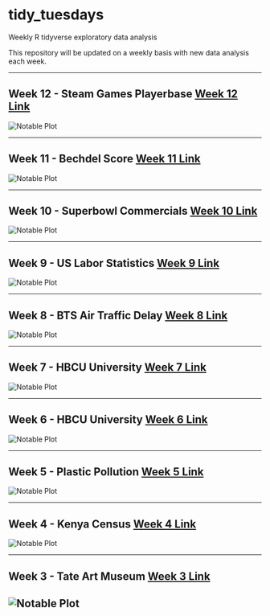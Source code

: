 # tidy_tuesdays
Weekly R tidyverse exploratory data analysis

This repository will be updated on a weekly basis with new data analysis each week. 

----------------------------------------------------------------------------------
## Week 12 - Steam Games Playerbase [Week 12 Link](https://github.com/Tgordon523/tidy_tuesdays/tree/main/03-16-2021)
![Notable Plot](https://github.com/Tgordon523/tidy_tuesdays/blob/main/03-16-2021/plots/steam_popular_game_avg.png)

----------------------------------------------------------------------------------
## Week 11 - Bechdel Score [Week 11 Link](https://github.com/Tgordon523/tidy_tuesdays/tree/main/03-09-2021)
![Notable Plot](https://github.com/Tgordon523/tidy_tuesdays/blob/main/03-09-2021/plots/runtime_dist.png)

----------------------------------------------------------------------------------
## Week 10 - Superbowl Commercials [Week 10 Link](https://github.com/Tgordon523/tidy_tuesdays/tree/main/03-02-2021)
![Notable Plot](https://github.com/Tgordon523/tidy_tuesdays/blob/main/03-02-2021/plots/superbowl_sex_usage.png)

----------------------------------------------------------------------------------
## Week 9 - US Labor Statistics [Week 9 Link](https://github.com/Tgordon523/tidy_tuesdays/tree/main/02-23-2021)
![Notable Plot](https://github.com/Tgordon523/tidy_tuesdays/blob/main/02-23-2021/plots/race_weekly_earnings.png)

----------------------------------------------------------------------------------
## Week 8 - BTS Air Traffic Delay [Week 8 Link](https://github.com/Tgordon523/tidy_tuesdays/tree/main/02-16-2021)
![Notable Plot](https://github.com/Tgordon523/tidy_tuesdays/blob/main/02-16-2021/plots/Airline_delays.png)

----------------------------------------------------------------------------------
## Week 7 - HBCU University [Week 7 Link](https://github.com/Tgordon523/tidy_tuesdays/tree/main/02-09-2021)
![Notable Plot](https://github.com/Tgordon523/tidy_tuesdays/blob/main/02-09-2021/plots/Income_changes_family.png)

----------------------------------------------------------------------------------
## Week 6 - HBCU University [Week 6 Link](https://github.com/Tgordon523/tidy_tuesdays/tree/main/02-02-2021)
![Notable Plot](https://github.com/Tgordon523/tidy_tuesdays/blob/main/02-02-2021/plots/student_unversity_program_enrollments.png)

----------------------------------------------------------------------------------
## Week 5 - Plastic Pollution [Week 5 Link](https://github.com/Tgordon523/tidy_tuesdays/tree/main/01-26-2021)
![Notable Plot](https://github.com/Tgordon523/tidy_tuesdays/blob/main/01-26-2021/plots/Events_by_Country_2019_vs_2020.png)

----------------------------------------------------------------------------------
## Week 4 - Kenya Census [Week 4 Link](https://github.com/Tgordon523/tidy_tuesdays/tree/main/01-19-2021)
![Notable Plot](https://github.com/Tgordon523/tidy_tuesdays/blob/main/01-19-2021/plots/Crops_Across_Kenyan_Counties.png)

----------------------------------------------------------------------------------
## Week 3 - Tate Art Museum [Week 3 Link](https://github.com/Tgordon523/tidy_tuesdays/tree/main/01-12-2021)
![Notable Plot](https://github.com/Tgordon523/tidy_tuesdays/blob/main/01-12-2021/plots/Art_Collection_changes_over_years.png)
----------------------------------------------------------------------------------